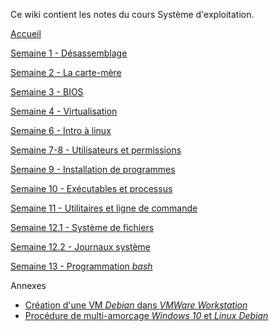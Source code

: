 Ce wiki contient les notes du cours Système d'exploitation.

[Accueil](https://github.com/otardi/420-113/wiki/Accueil)

[Semaine 1 - Désassemblage](https://github.com/otardi/420-113/wiki/Semaine-1)

[Semaine 2 - La carte-mère](https://github.com/otardi/420-113/wiki/Semaine-2)
  
[Semaine 3 - BIOS](https://github.com/otardi/420-113/wiki/Semaine-3)

[Semaine 4 - Virtualisation](https://github.com/otardi/420-113/wiki/Semaine-4)

[Semaine 6 - Intro à linux](https://github.com/otardi/420-113/wiki/Semaine-6)

[Semaine 7-8 - Utilisateurs et permissions](https://github.com/otardi/420-113/wiki/Semaine-7-et-8)

[Semaine 9 - Installation de programmes](https://github.com/otardi/420-113/wiki/Semaine-9)

[Semaine 10 - Exécutables et processus](https://github.com/otardi/420-113/wiki/Semaine-10)

[Semaine 11 - Utilitaires et ligne de commande](https://github.com/otardi/420-113/wiki/Semaine-11)

[Semaine 12.1 - Système de fichiers](https://github.com/otardi/420-113/wiki/Semaine-12.1)

[Semaine 12.2 - Journaux système](https://github.com/otardi/420-113/wiki/Semaine-12.2)

[Semaine 13 - Programmation *bash*](https://github.com/otardi/420-113/wiki/Semaine-13)



Annexes
+ [Création d'une VM *Debian* dans *VMWare Workstation*](https://github.com/otardi/420-113/wiki/Annexe1)
+ [Procédure de multi-amorçage *Windows 10* et *Linux Debian*](https://github.com/otardi/420-113/wiki/Annexe2)
